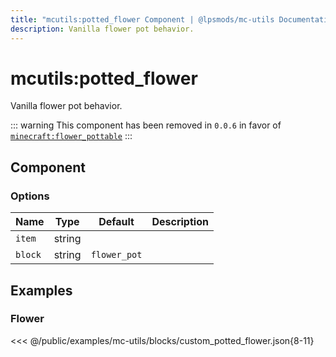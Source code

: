 ```yaml
---
title: "mcutils:potted_flower Component | @lpsmods/mc-utils Documentation"
description: Vanilla flower pot behavior.
---
```


# mcutils:potted_flower

Vanilla flower pot behavior.

::: warning
This component has been removed in `0.0.6` in favor of [`minecraft:flower_pottable`](https://learn.microsoft.com/en-us/minecraft/creator/reference/content/blockreference/examples/blockcomponents/minecraftblock_flower_pottable?view=minecraft-bedrock-experimental)
:::

## Component

### Options

| Name    | Type   | Default      | Description |
| ------- | ------ | ------------ | ----------- |
| `item`  | string |              |             |
| `block` | string | `flower_pot` |             |

## Examples

### Flower

<<< @/public/examples/mc-utils/blocks/custom_potted_flower.json{8-11}
